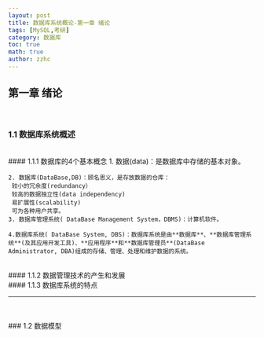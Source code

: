 ```yaml
---
layout: post
title: 数据库系统概论-第一章 绪论 
tags: [MySQL,考研]
category: 数据库
toc: true
math: true
author: zzhc
---
```


## **第一章 绪论**
<br>

### 1.1 数据库系统概述
<br>
#### 1.1.1 数据库的4个基本概念
	1. 数据(data)：是数据库中存储的基本对象。
	
	2. 数据库(DataBase,DB)：顾名思义，是存放数据的仓库：
	 较小的冗余度(redundancy）
	 较高的数据独立性(data independency)
	 易扩展性(scalability)
	 可为各种用户共享。
	3. 数据库管理系统( DataBase Management System，DBMS)：计算机软件。
	
	4.数据库系统( DataBase System, DBS)：数据库系统是由**数据库**、**数据库管理系统**(及其应用开发工具)、**应用程序**和**数据库管理员**(DataBase Administrator, DBA)组成的存储、管理、处理和维护数据的系统。
	
<br>
#### 1.1.2 数据管理技术的产生和发展
<br>
#### 1.1.3 数据库系统的特点

***

<br>
<br>
### 1.2 数据模型
